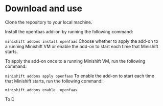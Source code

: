 # Download and use

Clone the repository to your local machine.

Install the openfaas add-on by running the following command:

``` minishift addons install openfaas ```
Choose whether to apply the add-on to a running Minishift VM or enable the add-on to start each time that Minishift starts.

To apply the add-on once to a running Minishift VM, run the following command:

``` minishift addons apply openfaas ```
To enable the add-on to start each time that Minishift starts, run the following command:

``` minishift addons enable  openfaas ```

To D

